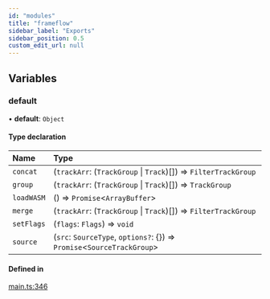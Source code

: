```yaml
---
id: "modules"
title: "frameflow"
sidebar_label: "Exports"
sidebar_position: 0.5
custom_edit_url: null
---
```


## Variables

### default

• **default**: `Object`

#### Type declaration

| Name | Type |
| :------ | :------ |
| `concat` | (`trackArr`: (`TrackGroup` \| `Track`)[]) => `FilterTrackGroup` |
| `group` | (`trackArr`: (`TrackGroup` \| `Track`)[]) => `TrackGroup` |
| `loadWASM` | () => `Promise`<`ArrayBuffer`\> |
| `merge` | (`trackArr`: (`TrackGroup` \| `Track`)[]) => `FilterTrackGroup` |
| `setFlags` | (`flags`: `Flags`) => `void` |
| `source` | (`src`: `SourceType`, `options?`: {}) => `Promise`<`SourceTrackGroup`\> |

#### Defined in

[main.ts:346](https://github.com/carsonDB/frameflow/blob/b731bd0/src/ts/main.ts#L346)
